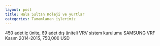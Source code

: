 ```yaml
---
layout: post
title: Hala Sultan Koleji ve yurtlar
categories: Tamamlanan_işlerimiz
---
```

450 adet iç ünite, 69 adet dış üniteli VRV sistem kurulumu SAMSUNG VRF Kasım 2014-2015, 750,000 USD
